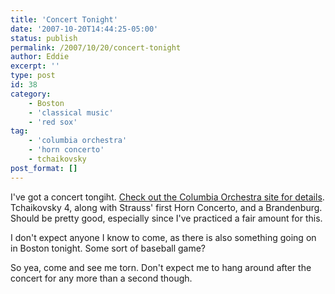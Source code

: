 ```yaml
---
title: 'Concert Tonight'
date: '2007-10-20T14:44:25-05:00'
status: publish
permalink: /2007/10/20/concert-tonight
author: Eddie
excerpt: ''
type: post
id: 38
category:
    - Boston
    - 'classical music'
    - 'red sox'
tag:
    - 'columbia orchestra'
    - 'horn concerto'
    - tchaikovsky
post_format: []
---
```

I've got a concert tongiht. [Check out the Columbia Orchestra site for details](http://columbiaorchestra.org/). Tchaikovsky 4, along with Strauss' first Horn Concerto, and a Brandenburg. Should be pretty good, especially since I've practiced a fair amount for this.

I don't expect anyone I know to come, as there is also something going on in Boston tonight. Some sort of baseball game?

So yea, come and see me torn. Don't expect me to hang around after the concert for any more than a second though.